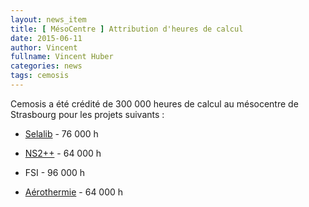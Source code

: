 ```yaml
---
layout: news_item
title: [ MésoCentre ] Attribution d'heures de calcul
date: 2015-06-11
author: Vincent
fullname: Vincent Huber
categories: news
tags: cemosis
---
```


Cemosis a été crédité de 300 000 heures de calcul au mésocentre de Strasbourg pour les projets suivants :


- [Selalib](http://www.cemosis.fr/projets/interdisciplinaires/physique/fusion)  - 76 000 h

- [NS2++](http://www.cemosis.fr/projets/entreprises/ns2pp) - 64 000 h

- FSI - 96 000 h

- [Aérothermie](http://www.cemosis.fr/projets/entreprises/chorus) - 64 000 h